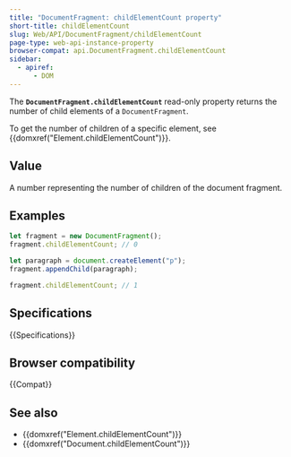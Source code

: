 ```yaml
---
title: "DocumentFragment: childElementCount property"
short-title: childElementCount
slug: Web/API/DocumentFragment/childElementCount
page-type: web-api-instance-property
browser-compat: api.DocumentFragment.childElementCount
sidebar:
  - apiref:
      - DOM
---
```


The **`DocumentFragment.childElementCount`** read-only property
returns the number of child elements of a `DocumentFragment`.

To get the number of children of a specific element, see {{domxref("Element.childElementCount")}}.

## Value

A number representing the number of children of the document fragment.

## Examples

```js
let fragment = new DocumentFragment();
fragment.childElementCount; // 0

let paragraph = document.createElement("p");
fragment.appendChild(paragraph);

fragment.childElementCount; // 1
```

## Specifications

{{Specifications}}

## Browser compatibility

{{Compat}}

## See also

- {{domxref("Element.childElementCount")}}
- {{domxref("Document.childElementCount")}}
